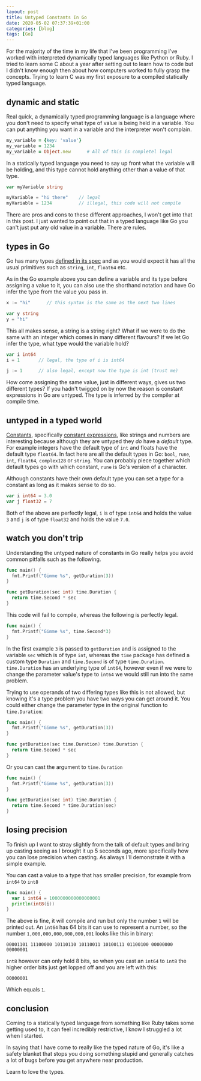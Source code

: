```yaml
---
layout: post
title: Untyped Constants In Go
date: 2020-05-02 07:37:39+01:00
categories: [blog]
tags: [Go]
---
```


For the majority of the time in my life that I've been programming I've worked
with interpreted dynamically typed languages like Python or Ruby. I tried to
learn some C about a year after setting out to learn how to code but I didn't
know enough then about how computers worked to fully grasp the concepts. Trying
to learn C was my first exposure to a compiled statically typed language.

## dynamic and static

Real quick, a dynamically typed programming language is a language where you
don't need to specify what type of value is being held in a variable. You can
put anything you want in a variable and the interpreter won't complain.

```ruby
my_variable = {key: 'value'}
my_variable = 1234
my_variable = Object.new      # All of this is completel legal
```

In a statically typed language you need to say up front what the variable will
be holding, and this type cannot hold anything other than a value of that type.

```go
var myVariable string

myVariable = "hi there"    // legal
myVariable = 1234          // illegal, this code will not compile
```

There are pros and cons to these different approaches, I won't get into that in
this post. I just wanted to point out that in a typed language like Go you can't
just put any old value in a variable. There are rules.

## types in Go

Go has many types [defined in its spec](https://golang.org/ref/spec#Types) and
as you would expect it has all the usual primitives such as `string`, `int`,
`float64` etc.

As in the Go example above you can define a variable and its type before
assigning a value to it, you can also use the shorthand notation and have Go
infer the type from the value you pass in.

```go
x := "hi"      // this syntax is the same as the next two lines

var y string
y = "hi"
```

This all makes sense, a string is a string right? What if we were to do the same
with an integer which comes in many different flavours? If we let Go infer the
type, what type would the variable hold?

```go
var i int64
i = 1       // legal, the type of i is int64

j := 1      // also legal, except now the type is int (trust me)
```

How come assigning the same value, just in different ways, gives us two
different types? If you hadn't twigged on by now the reason is constant
expressions in Go are untyped. The type is inferred by the compiler at compile
time.

## untyped in a typed world

[Constants](https://golang.org/ref/spec#Constants), specifically [constant
expressions](https://golang.org/ref/spec#Constant_expressions), like strings and
numbers are interesting because although they are untyped they _do_ have a
*default* type.  For example integers have the default type of `int` and floats
have the default type `float64`. In fact here are all the default types in Go:
`bool`, `rune`, `int`, `float64`, `complex128` or `string`. You can probably
piece together which default types go with which constant, `rune` is Go's
version of a character.

Although constants have their own default type you can set a type for a constant
as long as it makes sense to do so.

```go
var i int64 = 3.0
var j float32 = 7
```

Both of the above are perfectly legal, `i` is of type `int64` and holds the value
`3` and `j` is of type `float32` and holds the value `7.0`.

## watch you don't trip

Understanding the untyped nature of constants in Go really helps you avoid
common pitfalls such as the following.

```go
func main() {
  fmt.Printf("Gimme %s", getDuration(3))
}

func getDuration(sec int) time.Duration {
  return time.Second * sec
}
```

This code will fail to compile, whereas the following is perfectly legal.

```go
func main() {
  fmt.Printf("Gimme %s", time.Second*3)
}
```

In the first example `3` is passed to `getDuration` and is assigned to the
variable `sec` which is of type `int`, whereas the `time` package has defined a
custom type `Duration` and `time.Second` is of type `time.Duration`.
`time.Duration` has an underlying type of `int64`, however even if we were to
change the parameter value's type to `int64` we would still run into the same
problem.

Trying to use operands of two differing types like this is not allowed, but
knowing it's a type problem you have two ways you can get around it. You could
either change the parameter type in the original function to `time.Duration`:

```go
func main() {
  fmt.Printf("Gimme %s", getDuration(3))
}

func getDuration(sec time.Duration) time.Duration {
  return time.Second * sec
}
```

Or you can cast the argument to `time.Duration`


```go
func main() {
  fmt.Printf("Gimme %s", getDuration(3))
}

func getDuration(sec int) time.Duration {
  return time.Second * time.Duration(sec)
}
```

## losing precision

To finish up I want to stray slightly from the talk of default types and bring
up casting seeing as I brought it up 5 seconds ago, more specifically how you
can lose precision when casting. As always I'll demonstrate it with a simple
example.

You can cast a value to a type that has smaller precision, for example from
`int64` to `int8`

```go
func main() {
  var i int64 = 1000000000000000001
  println(int8(i))
}
```

The above is fine, it will compile and run but only the number `1` will be
printed out. An `int64` has 64 bits it can use to represent a number, so the
number `1,000,000,000,000,000,001` looks like this in binary:

```
00001101 11100000 10110110 10110011 10100111 01100100 00000000 00000001
```

`int8` however can only hold 8 bits, so when you cast an `int64` to `int8` the higher
order bits just get lopped off and you are left with this:

```
00000001
```

Which equals `1`.

## conclusion

Coming to a statically typed language from something like Ruby takes some
getting used to, it can feel incredibly restrictive, I know I struggled a lot
when I started.

In saying that I have come to really like the typed nature of Go, it's like a
safety blanket that stops you doing something stupid and generally catches a lot
of bugs before you get anywhere near production.

Learn to love the types.
